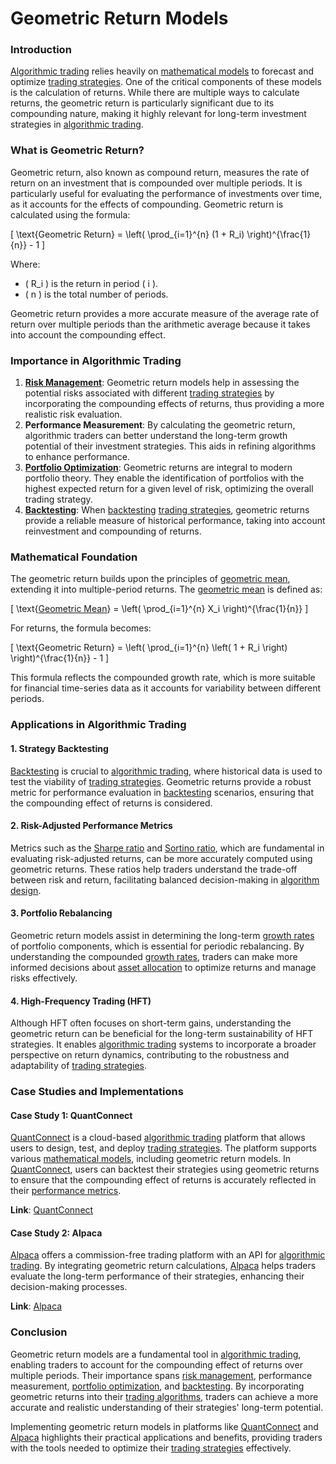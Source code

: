 # Geometric Return Models

### Introduction

[Algorithmic trading](../a/algorithmic_trading.md) relies heavily on [mathematical models](../m/mathematical_models_in_trading.md) to forecast and optimize [trading strategies](../t/trading_strategies.md). One of the critical components of these models is the calculation of returns. While there are multiple ways to calculate returns, the geometric return is particularly significant due to its compounding nature, making it highly relevant for long-term investment strategies in [algorithmic trading](../a/algorithmic_trading.md).

### What is Geometric Return?

Geometric return, also known as compound return, measures the rate of return on an investment that is compounded over multiple periods. It is particularly useful for evaluating the performance of investments over time, as it accounts for the effects of compounding. Geometric return is calculated using the formula:

\[ 
\text{Geometric Return} = \left( \prod_{i=1}^{n} (1 + R_i) \right)^{\frac{1}{n}} - 1 
\]

Where:
- \( R_i \) is the return in period \( i \).
- \( n \) is the total number of periods.

Geometric return provides a more accurate measure of the average rate of return over multiple periods than the arithmetic average because it takes into account the compounding effect.

### Importance in Algorithmic Trading

1. **[Risk Management](../r/risk_management.md)**: Geometric return models help in assessing the potential risks associated with different [trading strategies](../t/trading_strategies.md) by incorporating the compounding effects of returns, thus providing a more realistic risk evaluation.
2. **Performance Measurement**: By calculating the geometric return, algorithmic traders can better understand the long-term growth potential of their investment strategies. This aids in refining algorithms to enhance performance.
3. **[Portfolio Optimization](../p/portfolio_optimization.md)**: Geometric returns are integral to modern portfolio theory. They enable the identification of portfolios with the highest expected return for a given level of risk, optimizing the overall trading strategy.
4. **[Backtesting](../b/backtesting.md)**: When [backtesting](../b/backtesting.md) [trading strategies](../t/trading_strategies.md), geometric returns provide a reliable measure of historical performance, taking into account reinvestment and compounding of returns.

### Mathematical Foundation

The geometric return builds upon the principles of [geometric mean](../g/geometric_mean_in_trading.md), extending it into multiple-period returns. The [geometric mean](../g/geometric_mean_in_trading.md) is defined as:

\[ 
\text{[Geometric Mean](../g/geometric_mean_in_trading.md)} = \left( \prod_{i=1}^{n} X_i \right)^{\frac{1}{n}} 
\]

For returns, the formula becomes:

\[ 
\text{Geometric Return} = \left( \prod_{i=1}^{n} \left( 1 + R_i \right) \right)^{\frac{1}{n}} - 1 
\]

This formula reflects the compounded growth rate, which is more suitable for financial time-series data as it accounts for variability between different periods.

### Applications in Algorithmic Trading

#### 1. Strategy Backtesting

[Backtesting](../b/backtesting.md) is crucial to [algorithmic trading](../a/algorithmic_trading.md), where historical data is used to test the viability of [trading strategies](../t/trading_strategies.md). Geometric returns provide a robust metric for performance evaluation in [backtesting](../b/backtesting.md) scenarios, ensuring that the compounding effect of returns is considered.

#### 2. Risk-Adjusted Performance Metrics

Metrics such as the [Sharpe ratio](../s/sharpe_ratio.md) and [Sortino ratio](../s/sortino_ratio.md), which are fundamental in evaluating risk-adjusted returns, can be more accurately computed using geometric returns. These ratios help traders understand the trade-off between risk and return, facilitating balanced decision-making in [algorithm design](../a/algorithm_design.md).

#### 3. Portfolio Rebalancing

Geometric return models assist in determining the long-term [growth rates](../g/growth_rates_in_trading.md) of portfolio components, which is essential for periodic rebalancing. By understanding the compounded [growth rates](../g/growth_rates_in_trading.md), traders can make more informed decisions about [asset allocation](../a/asset_allocation.md) to optimize returns and manage risks effectively.

#### 4. High-Frequency Trading (HFT)

Although HFT often focuses on short-term gains, understanding the geometric return can be beneficial for the long-term sustainability of HFT strategies. It enables [algorithmic trading](../a/algorithmic_trading.md) systems to incorporate a broader perspective on return dynamics, contributing to the robustness and adaptability of [trading strategies](../t/trading_strategies.md).

### Case Studies and Implementations

#### Case Study 1: QuantConnect

[QuantConnect](../q/quantconnect.md) is a cloud-based [algorithmic trading](../a/algorithmic_trading.md) platform that allows users to design, test, and deploy [trading strategies](../t/trading_strategies.md). The platform supports various [mathematical models](../m/mathematical_models_in_trading.md), including geometric return models. In [QuantConnect](../q/quantconnect.md), users can backtest their strategies using geometric returns to ensure that the compounding effect of returns is accurately reflected in their [performance metrics](../p/performance_metrics.md).

**Link**: [QuantConnect](https://www.quantconnect.com)

#### Case Study 2: Alpaca

[Alpaca](../a/alpaca.md) offers a commission-free trading platform with an API for [algorithmic trading](../a/algorithmic_trading.md). By integrating geometric return calculations, [Alpaca](../a/alpaca.md) helps traders evaluate the long-term performance of their strategies, enhancing their decision-making processes.

**Link**: [Alpaca](https://alpaca.markets)

### Conclusion

Geometric return models are a fundamental tool in [algorithmic trading](../a/algorithmic_trading.md), enabling traders to account for the compounding effect of returns over multiple periods. Their importance spans [risk management](../r/risk_management.md), performance measurement, [portfolio optimization](../p/portfolio_optimization.md), and [backtesting](../b/backtesting.md). By incorporating geometric returns into their [trading algorithms](../t/trading_algorithms.md), traders can achieve a more accurate and realistic understanding of their strategies' long-term potential.

Implementing geometric return models in platforms like [QuantConnect](../q/quantconnect.md) and [Alpaca](../a/alpaca.md) highlights their practical applications and benefits, providing traders with the tools needed to optimize their [trading strategies](../t/trading_strategies.md) effectively.
